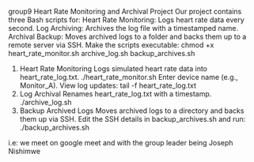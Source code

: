 group9 Heart Rate Monitoring and Archival Project
Our project contains three Bash scripts for:
Heart Rate Monitoring: Logs heart rate data every second.
Log Archiving: Archives the log file with a timestamped name.
Archival Backup: Moves archived logs to a folder and backs them up to a remote server via SSH.
Make the scripts executable:
chmod +x heart_rate_monitor.sh archive_log.sh backup_archives.sh
1. Heart Rate Monitoring
Logs simulated heart rate data into heart_rate_log.txt.
./heart_rate_monitor.sh
Enter device name (e.g., Monitor_A).
View log updates:
tail -f heart_rate_log.txt
2. Log Archival
Renames heart_rate_log.txt with a timestamp.
./archive_log.sh
3. Backup Archived Logs
Moves archived logs to a directory and backs them up via SSH.
Edit the SSH details in backup_archives.sh and run:
./backup_archives.sh

i.e: we meet on google meet and with the group leader being Joseph Nishimwe
